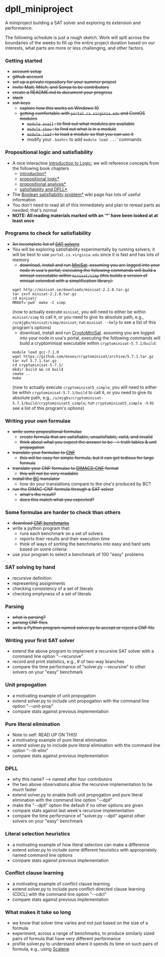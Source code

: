 # dpll_miniproject
A miniproject building a SAT solver and exploring its extension and performance.

The following schedule is just a rough sketch.  Work will spill across the boundaries of the weeks to fill up the entire project duration based on our interests, what parts are more or less challenging, and other factors.  

### Getting started
   - ~~account setup~~  
   - ~~github account~~  
   - ~~set up a private repository for your summer project~~   
   - ~~invite Matt, Mitch, and Sonya to be contributors~~   
   - ~~create a README.md to document your progress~~ 
   - ~~slack~~
 - ~~ssh keys~~   
   - ~~explore how this works on Windows 10~~
   - ~~getting comfortable with `portal.cs.virginia.edu` and CentOS modules~~
     - ~~`module avail` : to find out what modules are available~~
     - ~~`module show` : to find out what is in a module~~
     - ~~`module load` : to load a module so that you can use it~~
     - modify your `.bashrc` to add `module load ...`' commands

### Propositional logic and satisfiability
   - A nice interactive [Introduction to Logic](http://intrologic.stanford.edu/public/index.php); we will reference concepts from the following book chapters 
     - [introduction*](http://intrologic.stanford.edu/chapters/chapter_01.html) 
     - [propositional logic*](http://intrologic.stanford.edu/chapters/chapter_02.html) 
     - [propositional analysis*](http://intrologic.stanford.edu/chapters/chapter_03.html) 
     - [satisfiability and DPLL*](http://intrologic.stanford.edu/extras/satisfiability.html) 
   - The [Boolean satisfiability problem*](https://en.wikipedia.org/wiki/Boolean_satisfiability_problem) wiki page has lots of useful information
   - You don't need to read all of this immediately and plan to reread parts as needed; that's normal 
   -  **NOTE: All reading materials marked with an '*' have been looked at at least once**

### Programs to check for satisfiability
   - ~~An incomplete list of [SAT solvers](https://en.wikipedia.org/wiki/Boolean_satisfiability_problem#Offline_SAT_solvers)~~
   - You will be exploring satisfiability experimentally by running solvers; it will be best to use `portal.cs.virginia.edu` since it is fast and has lots of memory 
     - ~~download, install and run [MiniSat](http://minisat.se/). assuming you are logged into your node in uva's portal, executing the following commands will build a minisat executable within `minisat/simp` (this builds a version of minisat extended with a simplification library):~~
     ```
     wget http://minisat.se/downloads/minisat-2.2.0.tar.gz
     tar zxvf minisat-2.2.0.tar.gz
     cd minisat/
     MROOT=`pwd` make -C simp
     ```
     (now to actually execute `minisat`, you will need to either be within `minisat/simp` to call it, or you need to give its absolute path, e.g., `/u/mjg6v/minisat/simp/minisat`; run `minisat --help` to see a list of this program's options)
     - download, install and run [CryptoMiniSat](https://msoos.github.io/cryptominisat_web/). assuming you are logged into your node in uva's portal, executing the following commands will build a cryptominisat executable within `cryptominisat-5.7.1/build`:
     ```
     module load gcc-7.1.0
     wget https://github.com/msoos/cryptominisat/archive/5.7.1.tar.gz
     tar xvf 5.7.1.tar.gz
     cd cryptominisat-5.7.1/
     mkdir build && cd build
     cmake ..
     make
     ```
     (now to actually execute `cryptominisat5_simple`, you will need to either be within `cryptominisat-5.7.1/build` to call it, or you need to give its absolute path, e.g., `/u/mjg6v/cryptominisat-5.7.1/build/cryptominisat5_simple`; run `cryptominisat5_simple -h` to see a list of this program's options)

### Writing your own formulae 
- ~~write some propositional formulae~~
  - ~~create formula that are satisfiable, unsatisfiable, valid, and invalid~~
  - ~~think about what you expect the answer to be --> truth tables & unit propagation~~
- ~~translate your formulae to [CNF](https://en.wikipedia.org/wiki/Conjunctive_normal_form)~~
  - ~~this will be easy for simple formula, but it can get tedious for large formula~~
- ~~translate your CNF formulae to [DIMACS-CNF](https://en.wikipedia.org/wiki/Boolean_satisfiability_problem#SAT_problem_format) format~~
  - ~~this will not be very readable~~
- ~~install the [BC](http://users.ics.aalto.fi/tjunttil/bcsat/) translator~~
  - how do your translations compare to the one's produced by BC?
- ~~run the DIMAC-CNF formula through a SAT solver~~
  - ~~what's the result?~~
  - ~~does this match what you expected?~~

### Some formulae are harder to check than others
- ~~download [CNF benchmarks](http://sat-race-2019.ciirc.cvut.cz/index.php?cat=downloads)~~  
- write a python program that: 
  - runs each benchmark on a set of solvers
  - reports their results and their execution time
  - think of ways of sorting the benchmarks into easy and hard sets based on some criteria
- use your program to select a benchmark of 100 "easy" problems

### SAT solving by hand
- recursive definition
- representing assignments
- checking consistency of a set of literals
- checking emptyness of a set of literals

### Parsing
- ~~what is parsing?~~
- ~~parsing CNF files~~
- ~~write a Python program named solver.py to accept or reject a CNF file~~

### Writing your first SAT solver
- extend the above program to implement a recursive SAT solver with a command line option "--recursive"
- record and print statistics, e.g., # of two-way branches
- compare the time performance of "solver.py --recursive" to other solvers on your "easy" benchmark

### Unit propogation
- a motivating example of unit propogation
- extend solver.py to include unit propogation with the command line option "--unit-prop"
- compare stats against previous implementation

### Pure literal elimination
- Note to self: READ UP ON THIS!
- a motivating example of pure literal elimination
- extend solver.py to include pure literal elimination with the command line option "--lit-elim"
- compare stats against previous implementation

### DPLL
- why this name? --> named after four contributors
- the two above observations allow the recursive implementation to be *much* faster
- extend solver.py to enable *both* unit propogation and pure literal elimination with the command line option "--dpll"
- make the "--dpll" option the default if no other options are given
- compare stats against last week's recursive implementation
- compare the time performance of "solver.py --dpll" against other solvers on your "easy" benchmark

### Literal selection heuristics
- a motivating example of how literal selection can make a difference
- extend solver.py to include some different heuristics with appropriately named command line options
- compare stats against previous implementation

### Conflict clause learning
- a motivating example of conflict clause learning
- extend solver.py to include pure conflict-directed clause learning (CDCL) with the command line option "--cdcl"
- compare stats against previous implementation

### What makes it take so long
- we know that solver time varies and not just based on the size of a formula
- experiment, across a range of benchmarks, to produce similarly sized pairs of formula that have very different performance
- profile solver.py to understand where it spends its time on such pairs of formula, e.g., using [Scalene](https://github.com/emeryberger/scalene)
